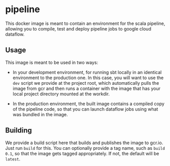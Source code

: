 # pipeline

This docker image is meant to contain an environment for the scala pipeline,
allowing you to compile, test and deploy pipeline jobs to google cloud
dataflow.

## Usage

This image is meant to be used in two ways:

* In your development environment, for running sbt locally in an identical
  environment to the production one. In this case, you will want to use the
`dev` script we provide at the project root, which automatically pulls the
image from gcr and then runs a container with the image that has your local
project directory mounted at the workdir.

* In the production environment, the built image contains a compiled copy of
  the pipeline code, so that you can launch dataflow jobs using what was
bundled in the image.

## Building

We provide a build script here that builds and publishes the image to gcr.io.
Just run `build` for this. You can optionally provide a tag name, such as
`build 0.1`, so that the image gets tagged appropriately. If not, the default
will be `latest`.

